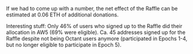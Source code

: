 
If we had to come up with a number, the net effect of the Raffle can be estimated at 0.06 ETH of additional donations.

Interesting stuff: Only 46% of users who signed up to the Raffle did their allocation in AW5 (69% were eligible). Ca. 45 addresses signed up for the Raffle despite not being Octant users anymore (participated in Epochs 1-4, but no longer eligible to participate in Epoch 5). 
